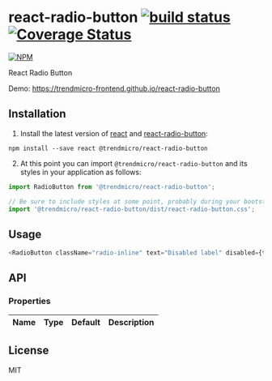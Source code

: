 # react-radio-button [![build status](https://travis-ci.org/trendmicro-frontend/react-radio-button.svg?branch=master)](https://travis-ci.org/trendmicro-frontend/react-radio-button) [![Coverage Status](https://coveralls.io/repos/github/trendmicro-frontend/react-radio-button/badge.svg?branch=master)](https://coveralls.io/github/trendmicro-frontend/react-radio-button?branch=master)

[![NPM](https://nodei.co/npm/@trendmicro/react-radio-button.png?downloads=true&stars=true)](https://nodei.co/npm/@trendmicro/react-radio-button/)

React Radio Button

Demo: https://trendmicro-frontend.github.io/react-radio-button

## Installation

1. Install the latest version of [react](https://github.com/facebook/react) and [react-radio-button](https://github.com/trendmicro-frontend/react-radio-button):

  ```
  npm install --save react @trendmicro/react-radio-button
  ```

2. At this point you can import `@trendmicro/react-radio-button` and its styles in your application as follows:

  ```js
  import RadioButton from '@trendmicro/react-radio-button';

  // Be sure to include styles at some point, probably during your bootstraping
  import '@trendmicro/react-radio-button/dist/react-radio-button.css';
  ```

## Usage

```js
<RadioButton className="radio-inline" text="Disabled label" disabled={true} checked={true} />
```


## API

### Properties

Name | Type | Default | Description 
:--- | :--- | :------ | :----------

## License

MIT
